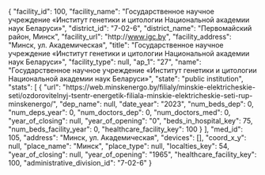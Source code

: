 {
    "facility_id": 100,
    "facility_name": "Государственное научное учреждение «Институт генетики и цитологии Национальной академии наук Беларуси»",
    "district_id": "7-02-6",
    "district_name": "Первомайский район, Минск",
    "facility_url": "http:\/\/www.igc.by",
    "facility_address": "Минск, ул. Академическая",
    "title": "Государственное научное учреждение «Институт генетики и цитологии Национальной академии наук Беларуси»",
    "facility_type": null,
    "ap_1": "27",
    "name": "Государственное научное учреждение «Институт генетики и цитологии Национальной академии наук Беларуси»",
    "state": "public institution",
    "stats": [
        {
            "url": "https:\/\/web.minskenergo.by\/filialy\/minskie-elektricheskie-seti\/ozdorovitelnyj-tsentr-energetik-filiala-minskie-elektricheskie-seti-rup-minskenergo\/",
            "dep_name": null,
            "date_year": "2023",
            "num_beds_dep": 0,
            "num_deps_year": 0,
            "num_doctors_dep": 0,
            "num_doctors_med": 0,
            "year_of_closing": null,
            "year_of_opening": "0",
            "beds_in_hospital_key": 75,
            "num_beds_facility_year": 0,
            "healthcare_facility_key": 100
        }
    ],
    "med_id": 105,
    "address": "Минск, ул. Академическая",
    "devices": [],
    "coord_x_y": null,
    "place_name": "Минск",
    "place_type": null,
    "localties_key": 54,
    "year_of_closing": null,
    "year_of_opening": "1965",
    "healthcare_facility_key": 100,
    "administrative_division_id": "7-02-6"
}
